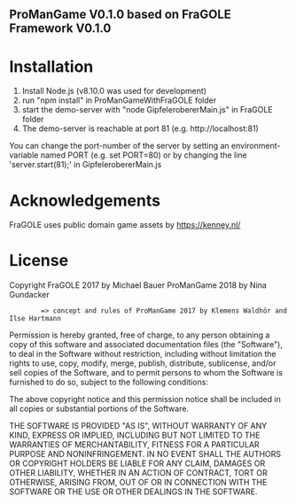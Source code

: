 ## ProManGame V0.1.0 based on FraGOLE Framework V0.1.0

# Installation

1. Install Node.js (v8.10.0 was used for development)
2. run "npm install" in ProManGameWithFraGOLE folder
3. start the demo-server with "node GipfelerobererMain.js" in FraGOLE folder
4. The demo-server is reachable at port 81 (e.g. http://localhost:81)

You can change the port-number of the server by setting an environment-variable
named PORT (e.g. set PORT=80) or by changing the line 'server.start(81);' in
GipfelerobererMain.js

# Acknowledgements

FraGOLE uses public domain game assets by https://kenney.nl/

# License

Copyright   FraGOLE    2017 by Michael Bauer
            ProManGame 2018 by Nina Gundacker

            => concept and rules of ProManGame 2017 by Klemens Waldhör and Ilse Hartmann

Permission is hereby granted, free of charge, to any person obtaining a copy of this software and associated documentation files (the "Software"), to deal in the Software without restriction, including without limitation the rights to use, copy, modify, merge, publish, distribute, sublicense, and/or sell copies of the Software, and to permit persons to whom the Software is furnished to do so, subject to the following conditions:

The above copyright notice and this permission notice shall be included in all copies or substantial portions of the Software.

THE SOFTWARE IS PROVIDED "AS IS", WITHOUT WARRANTY OF ANY KIND, EXPRESS OR IMPLIED, INCLUDING BUT NOT LIMITED TO THE WARRANTIES OF MERCHANTABILITY, FITNESS FOR A PARTICULAR PURPOSE AND NONINFRINGEMENT. IN NO EVENT SHALL THE AUTHORS OR COPYRIGHT HOLDERS BE LIABLE FOR ANY CLAIM, DAMAGES OR OTHER LIABILITY, WHETHER IN AN ACTION OF CONTRACT, TORT OR OTHERWISE, ARISING FROM, OUT OF OR IN CONNECTION WITH THE SOFTWARE OR THE USE OR OTHER DEALINGS IN THE SOFTWARE.
